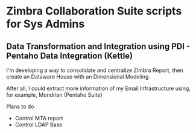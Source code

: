 # Zimbra Collaboration Suite scripts for Sys Admins

## Data Transformation and Integration using PDI - Pentaho Data Integration (Kettle)

I'm developing a way to consolidate and centralize Zimbra Report, then create
an Dataware House with an Dimensional Modeling.

After all, I could extract more information of my Email Infrastructure using, for 
example, Mondrian (Pentaho Suite)


Plans to do
* Control MTA report
* Control LDAP Base


